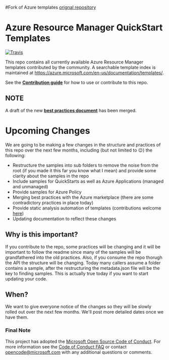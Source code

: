 #Fork of Azure templates
<a href="https://github.com/QuantHouse-QuantFactory/Azure/tree/master/">orignal repository</a>

# Azure Resource Manager QuickStart Templates
[![Travis](https://img.shields.io/travis/Azure/azure-quickstart-templates/master.svg?label=travis&style=flat-square)](https://travis-ci.org/Azure/azure-quickstart-templates)

This repo contains all currently available Azure Resource Manager templates contributed by the community. A searchable template index is maintained at https://azure.microsoft.com/en-us/documentation/templates/.

See the [**Contribution guide**](/1-CONTRIBUTION-GUIDE/README.md#contribution-guide) for how to use or contribute to this repo.

## NOTE
A draft of the new [**best practices document**](/1-CONTRIBUTION-GUIDE/best-practices.md) has been merged.

# Upcoming Changes
We are going to be making a few changes in the structure and practices of this repo over the next few months, including (but not limited to :wink:) the following:
- Restructure the samples into sub folders to remove the noise from the root (if you made it this far you know what I mean) and provide some clarity about the samples in the repo
- Include samples for QuickStarts as well as Azure Applications (managed and unmanaged)
- Provide samples for Azure Policy
- Merging best practices with the Azure marketplace (there are some contradictory practices in place today)
- Provide static analysis automation of templates (contributions welcome [here](/test/README.md))
- Updating documentation to reflect these changes

## Why is this important?
If you contribute to the repo, some practices will be changing and it will be important to follow the readme since many of the samples will be grandfathered into the old practices.  Also, if you consume the repo thorugh the API the structure will be changing.  Today many callers assume a folder contains a sample, after the restructuring the metadata.json file will be the key to finding samples.  This is actually true today if you want to start updating your code.

## When?
We want to give everyone notice of the changes so they will be slowly rolled out over the next few months.  We'll post more detailed dates once we have them.


### Final Note
This project has adopted the [Microsoft Open Source Code of Conduct](https://opensource.microsoft.com/codeofconduct/). For more information see the [Code of Conduct FAQ](https://opensource.microsoft.com/codeofconduct/faq/) or contact [opencode@microsoft.com](mailto:opencode@microsoft.com) with any additional questions or comments.
